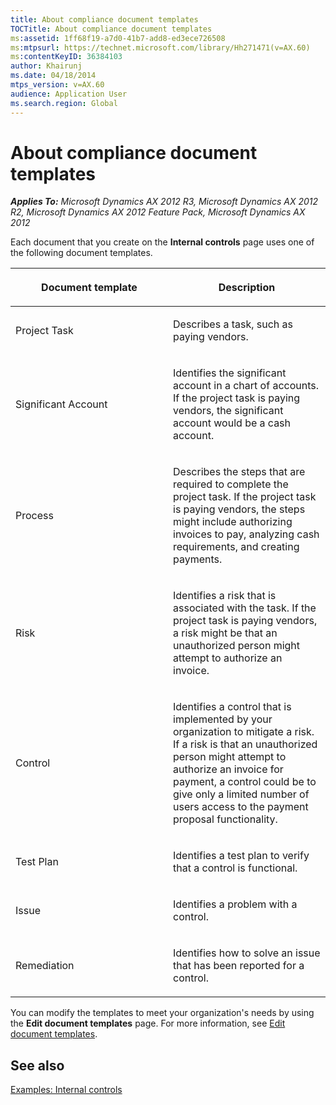 ```yaml
---
title: About compliance document templates
TOCTitle: About compliance document templates
ms:assetid: 1ff68f19-a7d0-41b7-add8-ed3ece726508
ms:mtpsurl: https://technet.microsoft.com/library/Hh271471(v=AX.60)
ms:contentKeyID: 36384103
author: Khairunj
ms.date: 04/18/2014
mtps_version: v=AX.60
audience: Application User
ms.search.region: Global
---
```


# About compliance document templates 


_**Applies To:** Microsoft Dynamics AX 2012 R3, Microsoft Dynamics AX 2012 R2, Microsoft Dynamics AX 2012 Feature Pack, Microsoft Dynamics AX 2012_

Each document that you create on the **Internal controls** page uses one of the following document templates.

<table>
<colgroup>
<col style="width: 50%" />
<col style="width: 50%" />
</colgroup>
<thead>
<tr class="header">
<th><p>Document template</p></th>
<th><p>Description</p></th>
</tr>
</thead>
<tbody>
<tr class="odd">
<td><p>Project Task</p></td>
<td><p>Describes a task, such as paying vendors.</p></td>
</tr>
<tr class="even">
<td><p>Significant Account</p></td>
<td><p>Identifies the significant account in a chart of accounts. If the project task is paying vendors, the significant account would be a cash account.</p></td>
</tr>
<tr class="odd">
<td><p>Process</p></td>
<td><p>Describes the steps that are required to complete the project task. If the project task is paying vendors, the steps might include authorizing invoices to pay, analyzing cash requirements, and creating payments.</p></td>
</tr>
<tr class="even">
<td><p>Risk</p></td>
<td><p>Identifies a risk that is associated with the task. If the project task is paying vendors, a risk might be that an unauthorized person might attempt to authorize an invoice.</p></td>
</tr>
<tr class="odd">
<td><p>Control</p></td>
<td><p>Identifies a control that is implemented by your organization to mitigate a risk. If a risk is that an unauthorized person might attempt to authorize an invoice for payment, a control could be to give only a limited number of users access to the payment proposal functionality.</p></td>
</tr>
<tr class="even">
<td><p>Test Plan</p></td>
<td><p>Identifies a test plan to verify that a control is functional.</p></td>
</tr>
<tr class="odd">
<td><p>Issue</p></td>
<td><p>Identifies a problem with a control.</p></td>
</tr>
<tr class="even">
<td><p>Remediation</p></td>
<td><p>Identifies how to solve an issue that has been reported for a control.</p></td>
</tr>
</tbody>
</table>


You can modify the templates to meet your organization's needs by using the **Edit document templates** page. For more information, see [Edit document templates](edit-document-templates.md).

## See also

[Examples: Internal controls](examples-internal-controls.md)

  



